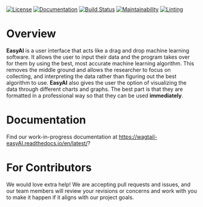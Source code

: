 [![License](https://img.shields.io/github/license/WhatYouSeeIsWhatYouLearn/wagtail-easyAI.svg)](https://github.com/WhatYouSeeIsWhatYouLearn/wagtail-easyAI/blob/main/LICENSE)
[![Documentation](https://readthedocs.org/projects/wagtail-easyAI/badge/?version=latest)](https://wagtail-easyAI.readthedocs.io/en/latest/?badge=latest)
[![Build Status](https://circleci.com/gh/WhatYouSeeIsWhatYouLearn/wagtail-easyai.svg?style=svg)](https://app.circleci.com/pipelines/github/WhatYouSeeIsWhatYouLearn/wagtail-easyAI)
[![Maintainability](https://api.codeclimate.com/v1/badges/7d78cd0fd3ed065645b7/maintainability)](https://codeclimate.com/github/WhatYouSeeIsWhatYouLearn/wagtail-easyai/maintainability)
[![Linting](https://github.com/WhatYouSeeIsWhatYouLearn/wagtail-easyAI/workflows/Lint%20Code%20Base/badge.svg)](https://github.com/marketplace/actions/super-linter)


# Overview
**EasyAI** is a user interface that acts like a drag and drop machine learning software. It allows the user to input their data and the program takes over for them by using the best, most accurate machine learning algorithm. This removes the middle ground and allows the researcher to focus on collecting, and interpreting the data rather than figuring out the best algorithm to use. **EasyAI** also gives the user the option of visualizing the data through different charts and graphs. The best part is that they are formatted in a professional way so that they can be used **immediately**.

# Documentation

Find our work-in-progress documentation at https://wagtail-easyAI.readthedocs.io/en/latest/?

# For Contributors
We would love extra help! We are accepting pull requests and issues, and our
team members will review your revisions or concerns and work with you to make it
happen if it aligns with our project goals.

